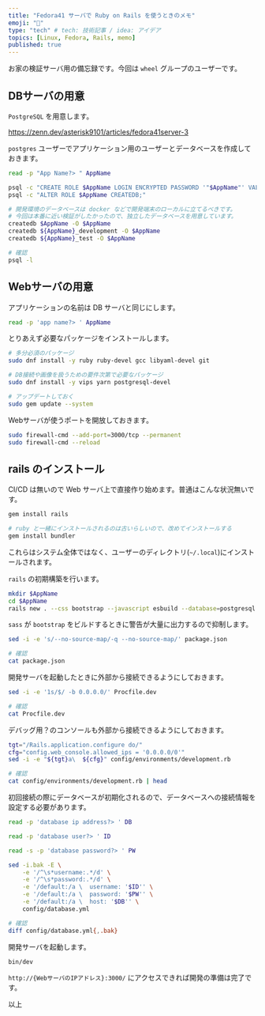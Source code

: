 ```yaml
---
title: "Fedora41 サーバで Ruby on Rails を使うときのメモ"
emoji: "💎"
type: "tech" # tech: 技術記事 / idea: アイデア
topics: [Linux, Fedora, Rails, memo]
published: true
---
```


お家の検証サーバ用の備忘録です。今回は `wheel` グループのユーザーです。

## DBサーバの用意

`PostgreSQL` を用意します。

<https://zenn.dev/asterisk9101/articles/fedora41server-3>

`postgres` ユーザーでアプリケーション用のユーザーとデータベースを作成しておきます。

```bash
read -p "App Name?> " AppName
```

```bash
psql -c "CREATE ROLE $AppName LOGIN ENCRYPTED PASSWORD '"$AppName"' VALID UNTIL 'infinity';"
psql -c "ALTER ROLE $AppName CREATEDB;"

# 開発環境のデータベースは docker などで開発端末のローカルに立てるべきです。
# 今回は本番に近い検証がしたかったので、独立したデータベースを用意しています。
createdb $AppName -O $AppName
createdb ${AppName}_development -O $AppName
createdb ${AppName}_test -O $AppName

# 確認
psql -l
```

## Webサーバの用意

アプリケーションの名前は DB サーバと同じにします。

```bash
read -p 'app name?> ' AppName
```

とりあえず必要なパッケージをインストールします。

```bash
# 多分必須のパッケージ
sudo dnf install -y ruby ruby-devel gcc libyaml-devel git

# DB接続や画像を扱うための要件次第で必要なパッケージ
sudo dnf install -y vips yarn postgresql-devel

# アップデートしておく
sudo gem update --system
```

Webサーバが使うポートを開放しておきます。

```bash
sudo firewall-cmd --add-port=3000/tcp --permanent
sudo firewall-cmd --reload
```

## rails のインストール

CI/CD は無いので Web サーバ上で直接作り始めます。普通はこんな状況無いです。

```bash
gem install rails

# ruby と一緒にインストールされるのは古いらしいので、改めてインストールする
gem install bundler
```

これらはシステム全体ではなく、ユーザーのディレクトリ(`~/.local`)にインストールされます。

`rails` の初期構築を行います。

```bash
mkdir $AppName
cd $AppName
rails new . --css bootstrap --javascript esbuild --database=postgresql
```

`sass` が `bootstrap` をビルドするときに警告が大量に出力するので抑制します。

```bash
sed -i -e 's/--no-source-map/-q --no-source-map/' package.json

# 確認
cat package.json
```

開発サーバを起動したときに外部から接続できるようにしておきます。

```bash
sed -i -e '1s/$/ -b 0.0.0.0/' Procfile.dev

# 確認
cat Procfile.dev
```

デバッグ用？のコンソールも外部から接続できるようにしておきます。

```bash
tgt="/Rails.application.configure do/"
cfg="config.web_console.allowed_ips = '0.0.0.0/0'"
sed -i -e "${tgt}a\  ${cfg}" config/environments/development.rb

# 確認
cat config/environments/development.rb | head
```

初回接続の際にデータベースが初期化されるので、データベースへの接続情報を設定する必要があります。

```bash
read -p 'database ip address?> ' DB
```

```bash
read -p 'database user?> ' ID
```

```bash
read -s -p 'database password?> ' PW
```

```bash
sed -i.bak -E \
    -e '/^\s*username:.*/d' \
    -e '/^\s*password:.*/d' \
    -e '/default:/a \  username: '$ID'' \
    -e '/default:/a \  password: '$PW'' \
    -e '/default:/a \  host: '$DB'' \
    config/database.yml

# 確認
diff config/database.yml{,.bak}
```

開発サーバを起動します。

```bash
bin/dev
```

`http://{WebサーバのIPアドレス}:3000/` にアクセスできれば開発の準備は完了です。

以上
